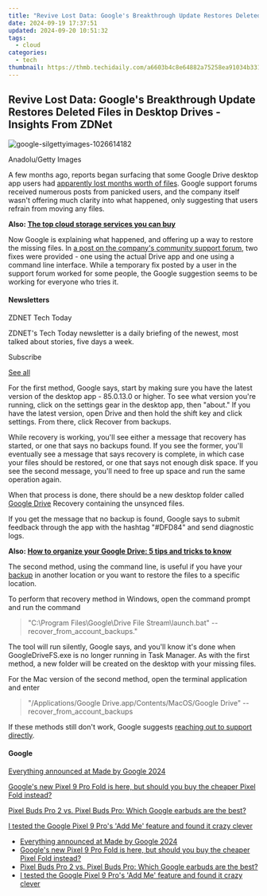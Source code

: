 ```yaml
---
title: "Revive Lost Data: Google's Breakthrough Update Restores Deleted Files in Desktop Drives - Insights From ZDNet"
date: 2024-09-19 17:37:51
updated: 2024-09-20 10:51:32
tags:
  - cloud
categories:
  - tech
thumbnail: https://thmb.techidaily.com/a6603b4c8e64882a75258ea91034b33184d3edc319264524a7b728bfe67ef7f7.jpg
---
```


## Revive Lost Data: Google's Breakthrough Update Restores Deleted Files in Desktop Drives - Insights From ZDNet

![google-silgettyimages-1026614182](https://www.zdnet.com/a/img/resize/fec48d129c5cfc8c9723c7e9d539f8ddf2e286d8/2023/12/11/a0d15279-54ca-4124-b358-f316518e220a/google-silgettyimages-1026614182.jpg?auto=webp&width=1280)

Anadolu/Getty Images

A few months ago, reports began surfacing that some Google Drive desktop app users had [apparently lost months worth of files](https://www.zdnet.com/article/some-google-drive-users-have-apparently-lost-months-worth-of-files/). Google support forums received numerous posts from panicked users, and the company itself wasn't offering much clarity into what happened, only suggesting that users refrain from moving any files.

**Also: [The top cloud storage services you can buy](https://www.zdnet.com/article/best-cloud-storage/)**

Now Google is explaining what happened, and offering up a way to restore the missing files. In [a post on the company's community support forum](https://support.google.com/drive/thread/245861992), two fixes were provided - one using the actual Drive app and one using a command line interface. While a temporary fix posted by a user in the support forum worked for some people, the Google suggestion seems to be working for everyone who tries it.

#### Newsletters

ZDNET Tech Today

ZDNET's Tech Today newsletter is a daily briefing of the newest, most talked about stories, five days a week.

 Subscribe

[See all](https://www.zdnet.com/newsletters/)

For the first method, Google says, start by making sure you have the latest version of the desktop app - 85.0.13.0 or higher. To see what version you're running, click on the settings gear in the desktop app, then "about." If you have the latest version, open Drive and then hold the shift key and click settings. From there, click Recover from backups.

While recovery is working, you'll see either a message that recovery has started, or one that says no backups found. If you see the former, you'll eventually see a message that says recovery is complete, in which case your files should be restored, or one that says not enough disk space. If you see the second message, you'll need to free up space and run the same operation again.

When that process is done, there should be a new desktop folder called [Google Drive](https://www.zdnet.com/home-and-office/work-life/how-to-organize-your-google-drive-5-tips-and-tricks-to-know/) Recovery containing the unsynced files. 

If you get the message that no backup is found, Google says to submit feedback through the app with the hashtag "#DFD84" and send diagnostic logs.

**Also: [How to organize your Google Drive: 5 tips and tricks to know](https://www.zdnet.com/home-and-office/work-life/how-to-organize-your-google-drive-5-tips-and-tricks-to-know/)**

The second method, using the command line, is useful if you have your [backup](https://www.zdnet.com/article/best-backup-software/) in another location or you want to restore the files to a specific location. 

To perform that recovery method in Windows, open the command prompt and run the command

> "C:\\Program Files\\Google\\Drive File Stream\\launch.bat" --recover\_from\_account\_backups." 

The tool will run silently, Google says, and you'll know it's done when GoogleDriveFS.exe is no longer running in Task Manager. As with the first method, a new folder will be created on the desktop with your missing files.

For the Mac version of the second method, open the terminal application and enter

> "/Applications/Google Drive.app/Contents/MacOS/Google Drive" --recover\_from\_account\_backups

If these methods still don't work, Google suggests [reaching out to support directly](https://support.google.com/drive/answer/4431192).

#### Google

[Everything announced at Made by Google 2024](https://www.zdnet.com/article/everything-announced-at-made-by-google-2024-pixel-9-pro-fold-gemini-watch-3-and-more/ "Everything announced at Made by Google 2024")

[Google's new Pixel 9 Pro Fold is here, but should you buy the cheaper Pixel Fold instead?](https://www.zdnet.com/article/google-pixel-9-pro-fold-vs-pixel-fold/ "Google's new Pixel 9 Pro Fold is here, but should you buy the cheaper Pixel Fold instead?")

[Pixel Buds Pro 2 vs. Pixel Buds Pro: Which Google earbuds are the best?](https://www.zdnet.com/article/pixel-buds-pro-2-vs-pixel-buds-pro-which-google-earbuds-are-the-best/ "Pixel Buds Pro 2 vs. Pixel Buds Pro: Which Google earbuds are the best?")

[I tested the Google Pixel 9 Pro's 'Add Me' feature and found it crazy clever](https://www.zdnet.com/article/the-google-pixel-9-pros-add-me-feature-is-an-ar-camera-tool-youll-actually-use/ "I tested the Google Pixel 9 Pro's 'Add Me' feature and found it crazy clever")

* [Everything announced at Made by Google 2024](https://www.zdnet.com/article/everything-announced-at-made-by-google-2024-pixel-9-pro-fold-gemini-watch-3-and-more/ "Everything announced at Made by Google 2024")
* [Google's new Pixel 9 Pro Fold is here, but should you buy the cheaper Pixel Fold instead?](https://www.zdnet.com/article/google-pixel-9-pro-fold-vs-pixel-fold/ "Google's new Pixel 9 Pro Fold is here, but should you buy the cheaper Pixel Fold instead?")
* [Pixel Buds Pro 2 vs. Pixel Buds Pro: Which Google earbuds are the best?](https://www.zdnet.com/article/pixel-buds-pro-2-vs-pixel-buds-pro-which-google-earbuds-are-the-best/ "Pixel Buds Pro 2 vs. Pixel Buds Pro: Which Google earbuds are the best?")
* [I tested the Google Pixel 9 Pro's 'Add Me' feature and found it crazy clever](https://www.zdnet.com/article/the-google-pixel-9-pros-add-me-feature-is-an-ar-camera-tool-youll-actually-use/ "I tested the Google Pixel 9 Pro's 'Add Me' feature and found it crazy clever")

<ins class="adsbygoogle"
     style="display:block"
     data-ad-format="autorelaxed"
     data-ad-client="ca-pub-7571918770474297"
     data-ad-slot="1223367746"></ins>



<ins class="adsbygoogle"
     style="display:block"
     data-ad-client="ca-pub-7571918770474297"
     data-ad-slot="8358498916"
     data-ad-format="auto"
     data-full-width-responsive="true"></ins>
